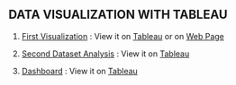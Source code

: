 ## DATA VISUALIZATION WITH TABLEAU

1. [First Visualization](https://github.com/MidhaTahir/Working-with-Tableau/blob/master/GDP%20(PER%20COUNTRY%20COMPARISON).png) : View it on [Tableau](https://public.tableau.com/profile/midha.tahir#!/vizhome/PracticingwithTableau/GDPPERCOUNTRYCOMPARISON?publish=yes) or on 
[Web Page](https://github.com/MidhaTahir/Working-with-Tableau/blob/master/GDP.html)

2. [Second Dataset Analysis](https://github.com/MidhaTahir/Working-with-Tableau/blob/master/Tesla-sales.png) : View it on [Tableau](https://public.tableau.com/profile/midha.tahir#!/vizhome/Tesla_Sales_Analysis/Sheet1?publish=yes)

3. [Dashboard](https://github.com/MidhaTahir/Working-with-Tableau/blob/master/dashboard.png) : View it on [Tableau](https://public.tableau.com/profile/midha.tahir#!/vizhome/FirstDashboard_15862069410010/Dashboard1?publish=yes)